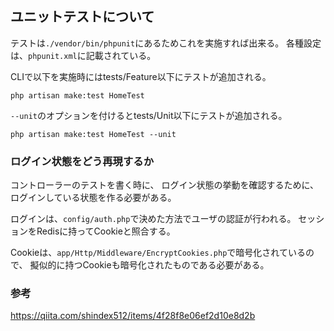 ## ユニットテストについて
テストは`./vendor/bin/phpunit`にあるためこれを実施すれば出来る。
各種設定は、`phpunit.xml`に記載されている。

CLIで以下を実施時にはtests/Feature以下にテストが追加される。

    php artisan make:test HomeTest

`--unit`のオプションを付けるとtests/Unit以下にテストが追加される。

    php artisan make:test HomeTest --unit

### ログイン状態をどう再現するか
コントローラーのテストを書く時に、
ログイン状態の挙動を確認するために、
ログインしている状態を作る必要がある。


ログインは、`config/auth.php`で決めた方法でユーザの認証が行われる。
セッションをRedisに持ってCookieと照合する。

Cookieは、`app/Http/Middleware/EncryptCookies.php`で暗号化されているので、
擬似的に持つCookieも暗号化されたものである必要がある。



### 参考
https://qiita.com/shindex512/items/4f28f8e06ef2d10e8d2b
